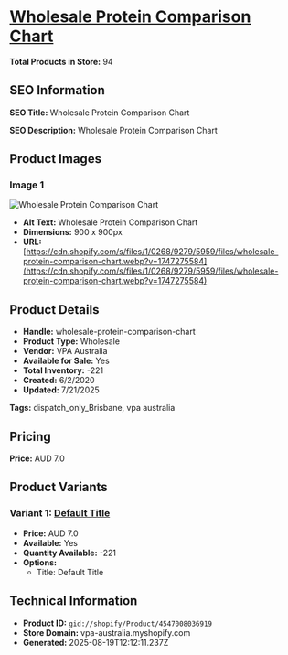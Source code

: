 # [Wholesale Protein Comparison Chart](https://vpa-australia.myshopify.com/products/wholesale-protein-comparison-chart)

**Total Products in Store:** 94

## SEO Information

**SEO Title:** Wholesale Protein Comparison Chart

**SEO Description:** Wholesale Protein Comparison Chart

## Product Images

### Image 1
![Wholesale Protein Comparison Chart](https://cdn.shopify.com/s/files/1/0268/9279/5959/files/wholesale-protein-comparison-chart.webp?v=1747275584)

- **Alt Text:** Wholesale Protein Comparison Chart
- **Dimensions:** 900 x 900px
- **URL:** [https://cdn.shopify.com/s/files/1/0268/9279/5959/files/wholesale-protein-comparison-chart.webp?v=1747275584](https://cdn.shopify.com/s/files/1/0268/9279/5959/files/wholesale-protein-comparison-chart.webp?v=1747275584)

## Product Details

- **Handle:** wholesale-protein-comparison-chart
- **Product Type:** Wholesale
- **Vendor:** VPA Australia
- **Available for Sale:** Yes
- **Total Inventory:** -221
- **Created:** 6/2/2020
- **Updated:** 7/21/2025

**Tags:** dispatch_only_Brisbane, vpa australia

## Pricing

**Price:** AUD 7.0

## Product Variants

### Variant 1: [Default Title](https://vpa-australia.myshopify.com/products/wholesale-protein-comparison-chart)

- **Price:** AUD 7.0
- **Available:** Yes
- **Quantity Available:** -221
- **Options:**
  - Title: Default Title

## Technical Information

- **Product ID:** `gid://shopify/Product/4547008036919`
- **Store Domain:** vpa-australia.myshopify.com
- **Generated:** 2025-08-19T12:12:11.237Z


